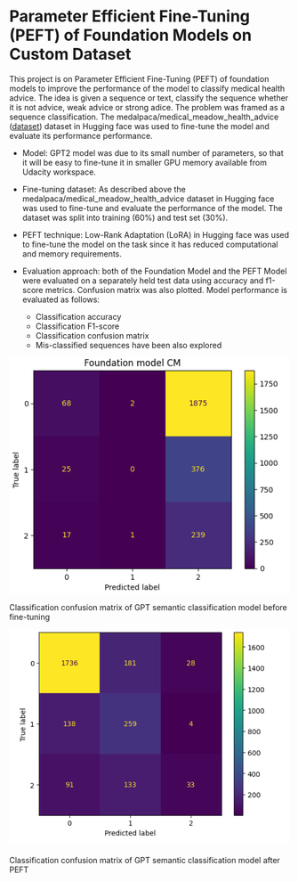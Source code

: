 # Parameter Efficient Fine-Tuning (PEFT) of Foundation Models on Custom Dataset


This project is on Parameter Efficient Fine-Tuning (PEFT) of foundation models to improve the performance of the model 
to classify medical health advice. The idea is given a sequence or text, classify the sequence whether 
it is not advice, weak advice or strong adice. The problem was framed as a sequence classification. 
The medalpaca/medical_meadow_health_advice ([dataset](https://huggingface.co/datasets/medalpaca/medical_meadow_health_advice)) dataset in Hugging face was used to fine-tune the model and evaluate its performance performance.

- Model: GPT2 model was due to its small number of parameters, so that it will be easy to fine-tune it in smaller GPU memory available from Udacity workspace.

- Fine-tuning dataset: As described above the medalpaca/medical_meadow_health_advice dataset in Hugging face was used to fine-tune and evaluate the performance of the model. The dataset was split into training (60%) and test set (30%).

- PEFT technique: Low-Rank Adaptation (LoRA) in Hugging face was used to fine-tune the model on the task since it has reduced computational and memory requirements.

- Evaluation approach: both of the Foundation Model and the PEFT Model were evaluated on a separately held test data using accuracy and f1-score metrics. Confusion matrix was also plotted. Model performance is evaluated as follows:

  * Classification accuracy
  * Classification F1-score
  * Classification confusion matrix
  * Mis-classified sequences have been also explored

![before-peft.png](./images/before-peft.png)

Classification confusion matrix of GPT semantic classification model before fine-tuning 

![before-peft.png](./images/after-peft.png)

Classification confusion matrix of GPT semantic classification model after PEFT
